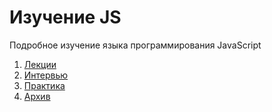 # Изучение JS 

Подробное изучение языка программирования JavaScript

1. [Лекции](base/js.md)
2. [Интервью](interview/interview.md)
3. [Практика](practices/practices.md)
4. [Архив](archive)
